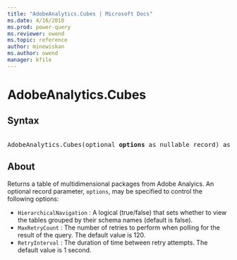 ```yaml
---
title: "AdobeAnalytics.Cubes | Microsoft Docs"
ms.date: 4/16/2018
ms.prod: power-query
ms.reviewer: owend
ms.topic: reference
author: minewiskan
ms.author: owend
manager: kfile
---
```

# AdobeAnalytics.Cubes


## Syntax

<pre>  
AdobeAnalytics.Cubes(optional <b>options</b> as nullable record) as table
</pre>

## About
Returns a table of multidimensional packages from Adobe Analyics. An optional record parameter, `options`, may be specified to control the following options: <ul> <li>`HierarchicalNavigation` : A logical (true/false) that sets whether to view the tables grouped by their schema names (default is false).</li> <li>`MaxRetryCount` : The number of retries to perform when polling for the result of the query. The default value is 120.</li> <li>`RetryInterval` : The duration of time between retry attempts. The default value is 1 second.</li> </ul> 